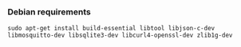 ### Debian requirements
```console
sudo apt-get install build-essential libtool libjson-c-dev libmosquitto-dev libsqlite3-dev libcurl4-openssl-dev zlib1g-dev
``` 
